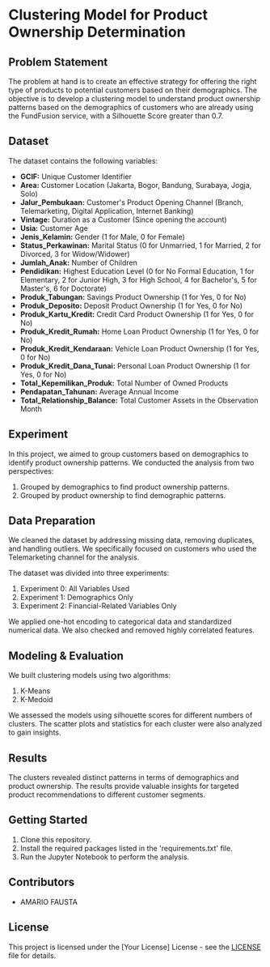 # Clustering Model for Product Ownership Determination

## Problem Statement
The problem at hand is to create an effective strategy for offering the right type of products to potential customers based on their demographics. The objective is to develop a clustering model to understand product ownership patterns based on the demographics of customers who are already using the FundFusion service, with a Silhouette Score greater than 0.7.

## Dataset
The dataset contains the following variables:

- **GCIF:** Unique Customer Identifier
- **Area:** Customer Location (Jakarta, Bogor, Bandung, Surabaya, Jogja, Solo)
- **Jalur_Pembukaan:** Customer's Product Opening Channel (Branch, Telemarketing, Digital Application, Internet Banking)
- **Vintage:** Duration as a Customer (Since opening the account)
- **Usia:** Customer Age
- **Jenis_Kelamin:** Gender (1 for Male, 0 for Female)
- **Status_Perkawinan:** Marital Status (0 for Unmarried, 1 for Married, 2 for Divorced, 3 for Widow/Widower)
- **Jumlah_Anak:** Number of Children
- **Pendidikan:** Highest Education Level (0 for No Formal Education, 1 for Elementary, 2 for Junior High, 3 for High School, 4 for Bachelor's, 5 for Master's, 6 for Doctorate)
- **Produk_Tabungan:** Savings Product Ownership (1 for Yes, 0 for No)
- **Produk_Deposito:** Deposit Product Ownership (1 for Yes, 0 for No)
- **Produk_Kartu_Kredit:** Credit Card Product Ownership (1 for Yes, 0 for No)
- **Produk_Kredit_Rumah:** Home Loan Product Ownership (1 for Yes, 0 for No)
- **Produk_Kredit_Kendaraan:** Vehicle Loan Product Ownership (1 for Yes, 0 for No)
- **Produk_Kredit_Dana_Tunai:** Personal Loan Product Ownership (1 for Yes, 0 for No)
- **Total_Kepemilikan_Produk:** Total Number of Owned Products
- **Pendapatan_Tahunan:** Average Annual Income
- **Total_Relationship_Balance:** Total Customer Assets in the Observation Month

## Experiment
In this project, we aimed to group customers based on demographics to identify product ownership patterns. We conducted the analysis from two perspectives:
1. Grouped by demographics to find product ownership patterns.
2. Grouped by product ownership to find demographic patterns.

## Data Preparation
We cleaned the dataset by addressing missing data, removing duplicates, and handling outliers. We specifically focused on customers who used the Telemarketing channel for the analysis.

The dataset was divided into three experiments:
1. Experiment 0: All Variables Used
2. Experiment 1: Demographics Only
3. Experiment 2: Financial-Related Variables Only

We applied one-hot encoding to categorical data and standardized numerical data. We also checked and removed highly correlated features.

## Modeling & Evaluation
We built clustering models using two algorithms:
1. K-Means
2. K-Medoid

We assessed the models using silhouette scores for different numbers of clusters. The scatter plots and statistics for each cluster were also analyzed to gain insights.

## Results
The clusters revealed distinct patterns in terms of demographics and product ownership. The results provide valuable insights for targeted product recommendations to different customer segments.

## Getting Started
1. Clone this repository.
2. Install the required packages listed in the 'requirements.txt' file.
3. Run the Jupyter Notebook to perform the analysis.

## Contributors
- AMARIO FAUSTA

## License
This project is licensed under the [Your License] License - see the [LICENSE](LICENSE) file for details.
